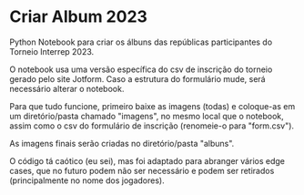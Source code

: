 # Criar Album 2023
Python Notebook para criar os álbuns das repúblicas participantes do Torneio Interrep 2023.

O notebook usa uma versão específica do csv de inscrição do torneio gerado pelo site Jotform.
Caso a estrutura do formulário mude, será necessário alterar o notebook.

Para que tudo funcione, primeiro baixe as imagens (todas) e coloque-as em um diretório/pasta chamado "imagens", no mesmo local que o notebook, assim como o csv do formulário de inscrição (renomeie-o para "form.csv").

As imagens finais serão criadas no diretório/pasta "albuns".

O código tá caótico (eu sei), mas foi adaptado para abranger vários edge cases, que no futuro podem não ser necessário e podem ser retirados (principalmente no nome dos jogadores).
